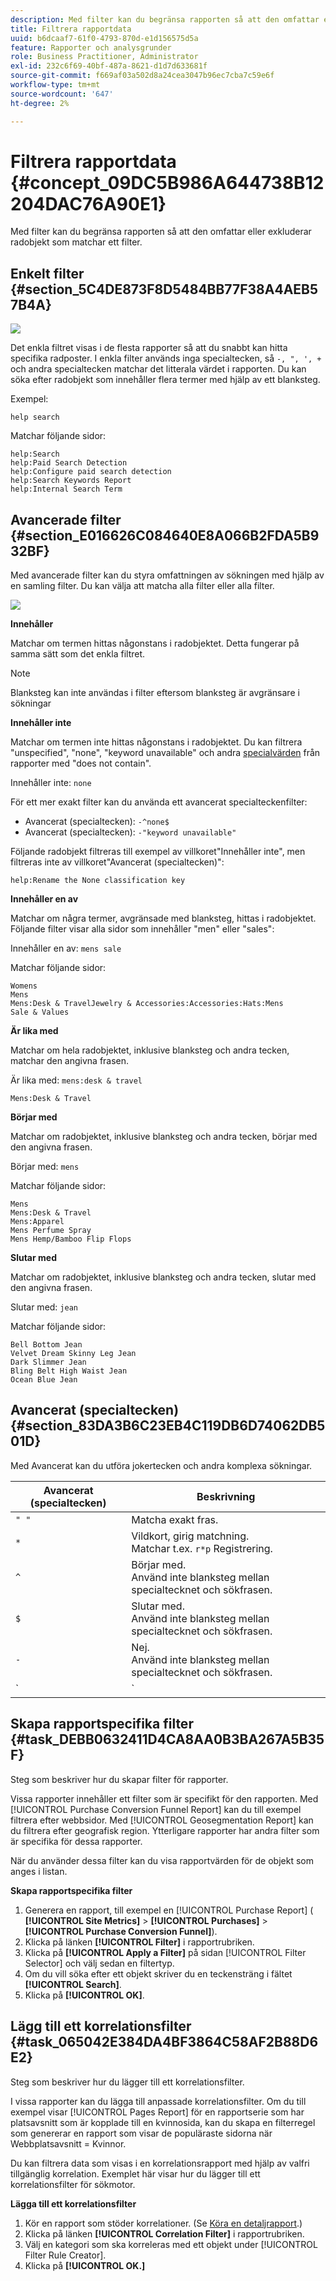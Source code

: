 ```yaml
---
description: Med filter kan du begränsa rapporten så att den omfattar eller exkluderar radobjekt som matchar ett filter.
title: Filtrera rapportdata
uuid: b6dcaaf7-61f0-4793-870d-e1d156575d5a
feature: Rapporter och analysgrunder
role: Business Practitioner, Administrator
exl-id: 232c6f69-40bf-487a-8621-d1d7d633681f
source-git-commit: f669af03a502d8a24cea3047b96ec7cba7c59e6f
workflow-type: tm+mt
source-wordcount: '647'
ht-degree: 2%

---
```


# Filtrera rapportdata {#concept_09DC5B986A644738B12204DAC76A90E1}

Med filter kan du begränsa rapporten så att den omfattar eller exkluderar radobjekt som matchar ett filter.

## Enkelt filter {#section_5C4DE873F8D5484BB77F38A4AEB57B4A}

![](assets/filter.png)

Det enkla filtret visas i de flesta rapporter så att du snabbt kan hitta specifika radposter. I enkla filter används inga specialtecken, så `-, ", ', +` och andra specialtecken matchar det litterala värdet i rapporten. Du kan söka efter radobjekt som innehåller flera termer med hjälp av ett blanksteg.

Exempel:

```
help search
```

Matchar följande sidor:

```
help:Search
help:Paid Search Detection
help:Configure paid search detection
help:Search Keywords Report
help:Internal Search Term
```

## Avancerade filter {#section_E016626C084640E8A066B2FDA5B932BF}

Med avancerade filter kan du styra omfattningen av sökningen med hjälp av en samling filter. Du kan välja att matcha alla filter eller alla filter.

![](assets/advanced_filter.png)

**Innehåller**

Matchar om termen hittas någonstans i radobjektet. Detta fungerar på samma sätt som det enkla filtret.

>[!NOTE]
>
>Blanksteg kan inte användas i filter eftersom blanksteg är avgränsare i sökningar

**Innehåller inte**

Matchar om termen inte hittas någonstans i radobjektet. Du kan filtrera &quot;unspecified&quot;, &quot;none&quot;, &quot;keyword unavailable&quot; och andra [specialvärden](https://experienceleague.adobe.com/docs/analytics/technotes/unspecified.html) från rapporter med &quot;does not contain&quot;.

Innehåller inte: `none`

För ett mer exakt filter kan du använda ett avancerat specialteckenfilter:

* Avancerat (specialtecken): `-^none$`
* Avancerat (specialtecken): `-"keyword unavailable"`

Följande radobjekt filtreras till exempel av villkoret&quot;Innehåller inte&quot;, men filtreras inte av villkoret&quot;Avancerat (specialtecken)&quot;:

```
help:Rename the None classification key
```

**Innehåller en av**

Matchar om några termer, avgränsade med blanksteg, hittas i radobjektet. Följande filter visar alla sidor som innehåller &quot;men&quot; eller &quot;sales&quot;:

Innehåller en av: `mens sale`

Matchar följande sidor:

```
Womens
Mens
Mens:Desk & TravelJewelry & Accessories:Accessories:Hats:Mens
Sale & Values
```

**Är lika med**

Matchar om hela radobjektet, inklusive blanksteg och andra tecken, matchar den angivna frasen.

Är lika med: `mens:desk & travel`

`Mens:Desk & Travel`

**Börjar med**

Matchar om radobjektet, inklusive blanksteg och andra tecken, börjar med den angivna frasen.

Börjar med: `mens`

Matchar följande sidor:

```
Mens
Mens:Desk & Travel
Mens:Apparel
Mens Perfume Spray
Mens Hemp/Bamboo Flip Flops
```

**Slutar med**

Matchar om radobjektet, inklusive blanksteg och andra tecken, slutar med den angivna frasen.

Slutar med: `jean`

Matchar följande sidor:

```
Bell Bottom Jean
Velvet Dream Skinny Leg Jean
Dark Slimmer Jean
Bling Belt High Waist Jean
Ocean Blue Jean
```

## Avancerat (specialtecken) {#section_83DA3B6C23EB4C119DB6D74062DB501D}

Med Avancerat kan du utföra jokertecken och andra komplexa sökningar.

| Avancerat (specialtecken) | Beskrivning |
|--- |--- |
| `" "` | Matcha exakt fras. |
| `*` | Vildkort, girig matchning. <br>Matchar t.ex.  `r*p`  Registrering. |
| `^` | Börjar med. <br>Använd inte blanksteg mellan specialtecknet och sökfrasen. |
| `$` | Slutar med. <br>Använd inte blanksteg mellan specialtecknet och sökfrasen. |
| `-` | Nej. <br>Använd inte blanksteg mellan specialtecknet och sökfrasen. |
| `|` | Eller<br>Obs!  Du måste inkludera ett blanksteg på varje sida om vertikalstrecket, `" | "`. |

## Skapa rapportspecifika filter {#task_DEBB0632411D4CA8AA0B3BA267A5B35F}

Steg som beskriver hur du skapar filter för rapporter.

<!-- 

t_reports_filter_specific.xml

 -->

Vissa rapporter innehåller ett filter som är specifikt för den rapporten. Med [!UICONTROL Purchase Conversion Funnel Report] kan du till exempel filtrera efter webbsidor. Med [!UICONTROL Geosegmentation Report] kan du filtrera efter geografisk region. Ytterligare rapporter har andra filter som är specifika för dessa rapporter.

När du använder dessa filter kan du visa rapportvärden för de objekt som anges i listan.

**Skapa rapportspecifika filter**

1. Generera en rapport, till exempel en [!UICONTROL Purchase Report] ( **[!UICONTROL Site Metrics]** > **[!UICONTROL Purchases]** > **[!UICONTROL Purchase Conversion Funnel]**).
1. Klicka på länken **[!UICONTROL Filter]** i rapportrubriken.
1. Klicka på **[!UICONTROL Apply a Filter]** på sidan [!UICONTROL Filter Selector] och välj sedan en filtertyp.
1. Om du vill söka efter ett objekt skriver du en teckensträng i fältet **[!UICONTROL Search]**.
1. Klicka på **[!UICONTROL OK]**.

## Lägg till ett korrelationsfilter {#task_065042E384DA4BF3864C58AF2B88D6E2}

Steg som beskriver hur du lägger till ett korrelationsfilter.

<!-- 

t_reports_correlation_filter.xml

 -->

I vissa rapporter kan du lägga till anpassade korrelationsfilter. Om du till exempel visar [!UICONTROL Pages Report] för en rapportserie som har platsavsnitt som är kopplade till en kvinnosida, kan du skapa en filterregel som genererar en rapport som visar de populäraste sidorna när Webbplatsavsnitt = Kvinnor.

Du kan filtrera data som visas i en korrelationsrapport med hjälp av valfri tillgänglig korrelation. Exemplet här visar hur du lägger till ett korrelationsfilter för sökmotor.

**Lägga till ett korrelationsfilter**

1. Kör en rapport som stöder korrelationer. (Se [Köra en detaljrapport](/help/analyze/reports-analytics/reports-customize/breakdowns.md#task_F685624830E64C829C8BE6435A107F69).)
1. Klicka på länken **[!UICONTROL Correlation Filter]** i rapportrubriken.
1. Välj en kategori som ska korreleras med ett objekt under [!UICONTROL Filter Rule Creator].
1. Klicka på **[!UICONTROL OK.]**

